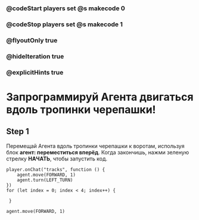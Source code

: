 ### @codeStart players set @s makecode 0
### @codeStop players set @s makecode 1

### @flyoutOnly true
### @hideIteration true
### @explicitHints true


# Запрограммируй Агента двигаться вдоль тропинки черепашки!

## Step 1
Перемещай Агента вдоль тропинки черепашки к воротам, используя блок **агент: переместиться вперёд**. Когда закончишь, нажми зеленую стрелку **НАЧАТЬ**, чтобы запустить код. 

```ghost
player.onChat("tracks", function () {
    agent.move(FORWARD, 1)
    agent.turn(LEFT_TURN)
})
for (let index = 0; index < 4; index++) {
    	
 }
``` 


```template
agent.move(FORWARD, 1)
```
